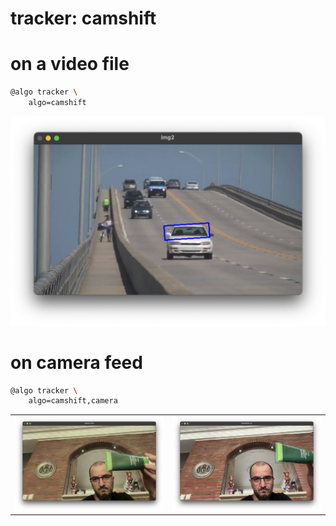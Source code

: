 # tracker: camshift

# on a video file

```bash
@algo tracker \
    algo=camshift
```

![image](https://github.com/kamangir/assets/blob/main/tracker/camshift.png?raw=true)

# on camera feed

```bash
@algo tracker \
    algo=camshift,camera
```

| | |
|-|-|
| ![image](https://github.com/kamangir/assets/blob/main/tracker/camshift-roi.png?raw=true) | ![image](https://github.com/kamangir/assets/blob/main/tracker/camshift-tracker.png?raw=true) |
